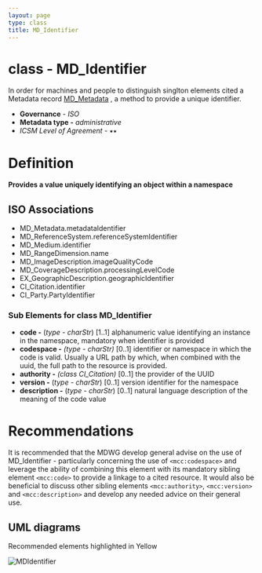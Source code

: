 ```yaml
---
layout: page
type: class
title: MD_Identifier
---
```


# class - MD_Identifier

In order for machines and people to distinguish singlton elements cited a Metadata record [MD_Metadata](http://link.to.MD_Metadata) , a method to provide a unique identifier. 

- **Governance** -  *ISO*
- **Metadata type -** *administrative*
- *ICSM Level of Agreement* - ⭑⭑

# Definition 
**Provides a value uniquely identifying an object within a namespace**

## ISO Associations 
- MD_Metadata.metadataIdentifier
- MD_ReferenceSystem.referenceSystemIdentifier
- MD_Medium.identifier
- MD_RangeDimension.name
- MD_ImageDescription.imageQualityCode
- MD_CoverageDescription.processingLevelCode
- EX_GeographicDescription.geographicIdentifier
- CI_Citation.identifier 
- CI_Party.PartyIdentifier

### Sub Elements for class MD_Identifier 
- **code -** (*type - charStr*) [1..1] alphanumeric value identifying an instance in the namespace, mandatory when identifier is provided
- **codespace -** *(type - charStr)* [0..1] identifier or namespace in which the code is valid. Usually a  URL  path by which, when combined with the uuid, the full path to the resource is provided.
- **authority -** *(class CI_Citation)* [0..1] the provider of the UUID
- **version -** (*type - charStr*) [0..1] version identifier for the namespace
- **description -** (*type - charStr*) [0..1] natural language description of the meaning of the code value

# Recommendations 

It is recommended that the MDWG develop general advise on the use of MD_Identifier - particularly concerning the use of `<mcc:codespace>`  and leverage the ability of combining this element with its mandatory sibling element `<mcc:code>` to provide a linkage to a cited resource. It would also be beneficial to discuss other sibling elements `<mcc:authority>`, `<mcc:version>` and `<mcc:description>` and develop any needed advice on their general use.

## UML diagrams

Recommended elements highlighted in Yellow

![MDIdentifier](../images/class-MD_Identifier)
